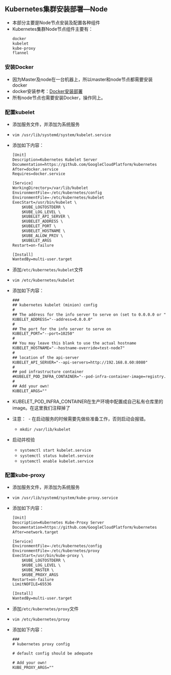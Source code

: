 ## Kubernetes集群安装部署—Node

- 本部分主要是Node节点安装及配置各种组件
- Kubernetes集群Node节点组件主要有：
  ``` xml
  docker
  kubelet
  kube-proxy
  flannel
  ```
  
### 安装Docker
- 因为Master及node在一台机器上，所以master和node节点都需要安装docker
- docker安装参考：[Docker安装部署](../Docker/docker-install.md)
- 所有node节点也需要安装Docker，操作同上。

### 配置kubelet
- 添加服务文件，并添加为系统服务
- `vim /usr/lib/systemd/system/kubelet.service`
- 添加如下内容：
  ``` xml
  [Unit]
  Description=Kubernetes Kubelet Server
  Documentation=https://github.com/GoogleCloudPlatform/kubernetes
  After=docker.service
  Requires=docker.service
  
  [Service]
  WorkingDirectory=/var/lib/kubelet
  EnvironmentFile=-/etc/kubernetes/config
  EnvironmentFile=-/etc/kubernetes/kubelet
  ExecStart=/usr/bin/kubelet \
      $KUBE_LOGTOSTDERR \
      $KUBE_LOG_LEVEL \
      $KUBELET_API_SERVER \
      $KUBELET_ADDRESS \
      $KUBELET_PORT \
      $KUBELET_HOSTNAME \
      $KUBE_ALLOW_PRIV \
      $KUBELET_ARGS
  Restart=on-failure
  
  [Install]
  WantedBy=multi-user.target
  ```

- 添加`/etc/kubernetes/kubelet`文件
- `vim /etc/kubernetes/kubelet`
- 添加如下内容：
  ``` xml
  ###
  ## kubernetes kubelet (minion) config
  #
  ## The address for the info server to serve on (set to 0.0.0.0 or "" for all interfaces)
  KUBELET_ADDRESS="--address=0.0.0.0"
  #
  ## The port for the info server to serve on
  KUBELET_PORT="--port=10250"
  #
  ## You may leave this blank to use the actual hostname
  KUBELET_HOSTNAME="--hostname-override=test-node7"
  #
  ## location of the api-server
  KUBELET_API_SERVER="--api-servers=http://192.168.8.60:8080"
  #
  ## pod infrastructure container
  #KUBELET_POD_INFRA_CONTAINER="--pod-infra-container-image=registry.access.redhat.com/rhel7/pod-infrastructure:latest"
  #
  ## Add your own!
  KUBELET_ARGS=""
  ```
- KUBELET_POD_INFRA_CONTAINER在生产环境中配置成自己私有仓库里的image。在这里我们注释掉了

- 注意：
  - 在启动服务的时候需要先做些准备工作，否则启动会报错。
  - `mkdir /var/lib/kubelet`

- 启动并校验
  - `systemctl start kubelet.service`
  - `systemctl status kubelet.service`
  - `systemctl enable kubelet.service`
  
### 配置kube-proxy
- 添加服务文件，并添加为系统服务
- `vim /usr/lib/systemd/system/kube-proxy.service`
- 添加如下内容：
  ``` xml
  [Unit]
  Description=Kubernetes Kube-Proxy Server
  Documentation=https://github.com/GoogleCloudPlatform/kubernetes
  After=network.target
  
  [Service]
  EnvironmentFile=-/etc/kubernetes/config
  EnvironmentFile=-/etc/kubernetes/proxy
  ExecStart=/usr/bin/kube-proxy \
      $KUBE_LOGTOSTDERR \
      $KUBE_LOG_LEVEL \
      $KUBE_MASTER \
      $KUBE_PROXY_ARGS
  Restart=on-failure
  LimitNOFILE=65536
  
  [Install]
  WantedBy=multi-user.target
  ```
  
- 添加`/etc/kubernetes/proxy`文件
- `vim /etc/kubernetes/proxy`
- 添加如下内容：
  ``` xml
  ###
  # kubernetes proxy config
  
  # default config should be adequate
  
  # Add your own!
  KUBE_PROXY_ARGS=""                        
  ```

